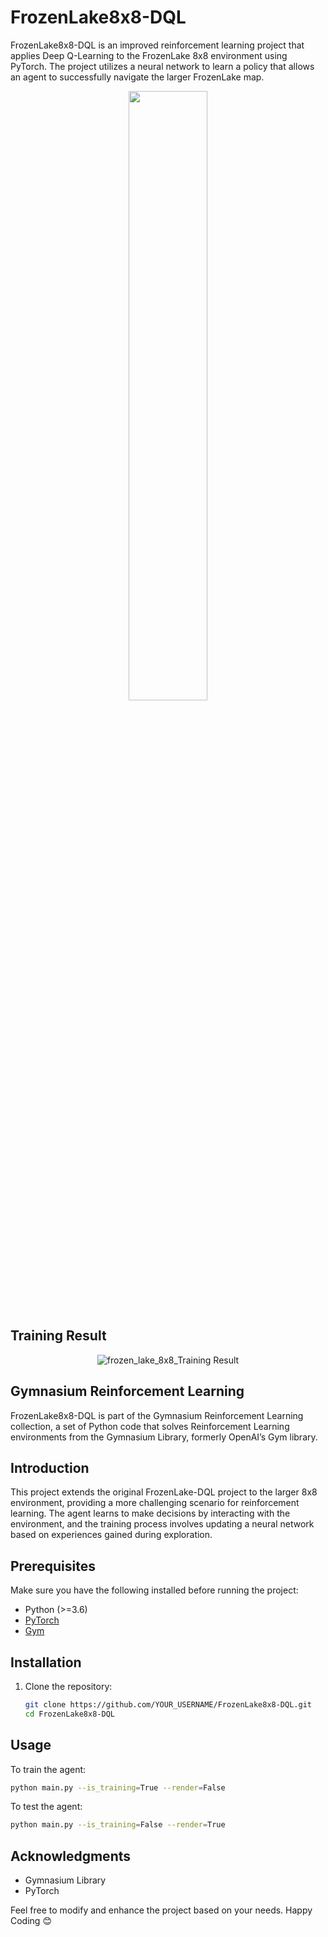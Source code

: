 # FrozenLake8x8-DQL

FrozenLake8x8-DQL is an improved reinforcement learning project that applies Deep Q-Learning to the FrozenLake 8x8 environment using PyTorch. The project utilizes a neural network to learn a policy that allows an agent to successfully navigate the larger FrozenLake map.

<!-- Resized GIF with equal height and width -->
<p align="center">
  <img src="https://github.com/hemantkrishnan4/FrozenLake8x8-DQL/assets/96692095/98380e05-db26-491c-a33f-6f2082fec5bf" width="50%" height="50%">
</p>


## Training Result
<p align="center">
  <img src="https://github.com/hemantkrishnan4/FrozenLake8x8-DQL/assets/96692095/6788662d-ae87-4aab-acf7-e5bc2d3a1bc0" alt="frozen_lake_8x8_Training Result">
</p>

## Gymnasium Reinforcement Learning

FrozenLake8x8-DQL is part of the Gymnasium Reinforcement Learning collection, a set of Python code that solves Reinforcement Learning environments from the Gymnasium Library, formerly OpenAI’s Gym library.

## Introduction

This project extends the original FrozenLake-DQL project to the larger 8x8 environment, providing a more challenging scenario for reinforcement learning. The agent learns to make decisions by interacting with the environment, and the training process involves updating a neural network based on experiences gained during exploration.

## Prerequisites

Make sure you have the following installed before running the project:

- Python (>=3.6)
- [PyTorch](https://pytorch.org/)
- [Gym](https://gym.openai.com/)

## Installation

1. Clone the repository:

   ```bash
   git clone https://github.com/YOUR_USERNAME/FrozenLake8x8-DQL.git
   cd FrozenLake8x8-DQL
   ```

## Usage

To train the agent:
```bash
python main.py --is_training=True --render=False
```
To test the agent:
```bash
python main.py --is_training=False --render=True
```
## Acknowledgments
- Gymnasium Library
- PyTorch

Feel free to modify and enhance the project based on your needs. Happy Coding 😊

